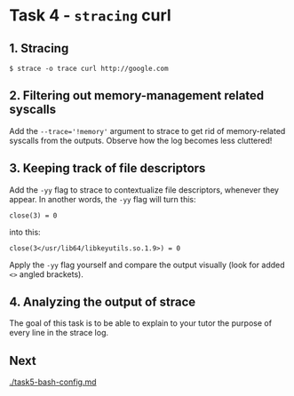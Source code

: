 # Task 4 - `stracing` curl

## 1. Stracing

```
$ strace -o trace curl http://google.com
```

## 2. Filtering out memory-management related syscalls

Add the `--trace='!memory'` argument to strace to get rid of memory-related syscalls from the outputs. Observe how the log becomes less cluttered!

## 3. Keeping track of file descriptors

Add the `-yy` flag to strace to contextualize file descriptors, whenever they appear. In another words, the `-yy` flag will turn this:

```
close(3) = 0
```

into this:

```
close(3</usr/lib64/libkeyutils.so.1.9>) = 0
```

Apply the `-yy` flag yourself and compare the output visually (look for added `<>` angled brackets).

## 4. Analyzing the output of strace

The goal of this task is to be able to explain to your tutor the purpose of every line in the strace log.

## Next

[./task5-bash-config.md](./task5-bash-config.md)
